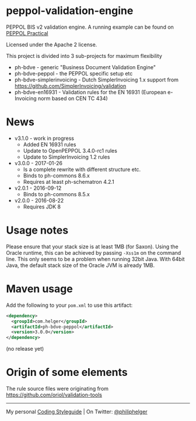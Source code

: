 # peppol-validation-engine
PEPPOL BIS v2 validation engine.
A running example can be found on [PEPPOL Practical](http://peppol.helger.com/public/menuitem-validation-bis2)

Licensed under the Apache 2 license.

This project is divided into 3 sub-projects for maximum flexibility
  * ph-bdve - generic "Business Document Validation Engine"
  * ph-bdve-peppol - the PEPPOL specific setup etc
  * ph-bdve-simplerinvoicing - Dutch SimplerInvoicing 1.x support from https://github.com/SimplerInvoicing/validation
  * ph-bdve-en16931 - Validation rules for the EN 16931 (European e-Invoicing norm based on CEN TC 434)
  
# News
  * v3.1.0 - work in progress
    * Added EN 16931 rules
    * Update to OpenPEPPOL 3.4.0-rc1 rules
    * Update to SimplerInvoicing 1.2 rules 
  * v3.0.0 - 2017-01-26
    * Is a complete rewrite with different structure etc.
    * Binds to ph-commons 8.6.x
    * Requires at least ph-schematron 4.2.1
  * v2.0.1 - 2016-09-12
    * Binds to ph-commons 8.5.x
  * v2.0.0 - 2016-08-22
    * Requires JDK 8

# Usage notes
Please ensure that your stack size is at least 1MB (for Saxon). Using the Oracle runtime, this can be achieved by passing `-Xss1m` on the command line. This only seems to be a problem when running 32bit Java. With 64bit Java, the default stack size of the Oracle JVM is already 1MB.

# Maven usage
Add the following to your `pom.xml` to use this artifact:
```xml
<dependency>
  <groupId>com.helger</groupId>
  <artifactId>ph-bdve-peppol</artifactId>
  <version>3.0.0</version>
</dependency>
```

(no release yet)

# Origin of some elements
The rule source files were originating from https://github.com/oriol/validation-tools

---

My personal [Coding Styleguide](https://github.com/phax/meta/blob/master/CodeingStyleguide.md) |
On Twitter: <a href="https://twitter.com/philiphelger">@philiphelger</a>
